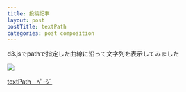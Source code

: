 ```yaml
---
title: 投稿記事
layout: post
postTitle: textPath
categories: post composition
---
```

d3.jsでpathで指定した曲線に沿って文字列を表示してみました

<img src="http://koyamatch.com/images/textPath.png">

<span class="glyphicon glyphicon-arrow-right text-whtie"></span>
[textPath　ﾍﾟｰｼﾞ]({{site.url}}/d3/svg/shapes/textPath.html)
